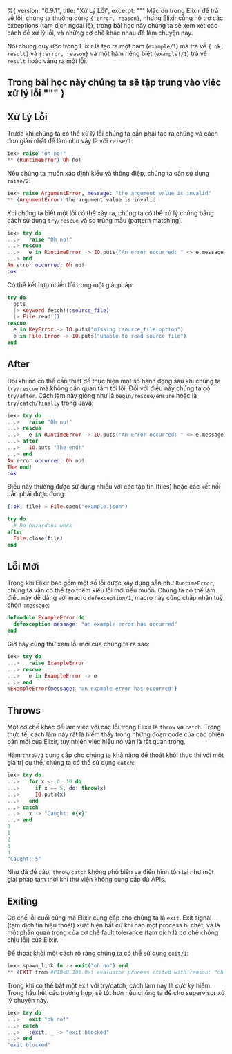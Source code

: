%{
  version: "0.9.1",
  title: "Xử Lý Lỗi",
  excerpt: """
  Mặc dù trong Elixir để trả về lỗi, chúng ta thường dùng `{:error, reason}`, nhưng Elixir cũng hỗ trợ các exceptions (tạm dịch ngoại lệ), trong bài học này chúng ta sẽ xem xét các cách để xử lý lỗi, và những cơ chế khác nhau để làm chuyện này.
  
  Nói chung quy ước trong Elixir là tạo ra một hàm (`example/1`) mà trả về `{:ok, result}` và `{:error, reason}` và một hàm riêng biệt (`example!/1`) trả về `result` hoặc văng ra một lỗi.
  
  Trong bài học này chúng ta sẽ tập trung vào việc xử lý lỗi
  """
}
---

## Xử Lý Lỗi

Trước khi chúng ta có thể xử lý lỗi chúng ta cần phải tạo ra chúng và cách đơn giản nhất để làm như vậy là với `raise/1`:

```elixir
iex> raise "Oh no!"
** (RuntimeError) Oh no!
```

Nếu chúng ta muốn xác định kiểu và thông điệp, chúng ta cần sử dụng `raise/2`:

```elixir
iex> raise ArgumentError, message: "the argument value is invalid"
** (ArgumentError) the argument value is invalid
```

Khi chúng ta biết một lỗi có thể xảy ra, chúng ta có thể xử lý chúng bằng cách sử dụng `try/rescue` và so trùng mẫu (pattern matching):

```elixir
iex> try do
...>   raise "Oh no!"
...> rescue
...>   e in RuntimeError -> IO.puts("An error occurred: " <> e.message)
...> end
An error occurred: Oh no!
:ok
```

Có thể kết hợp nhiều lỗi trong một giải pháp:

```elixir
try do
  opts
  |> Keyword.fetch!(:source_file)
  |> File.read!()
rescue
  e in KeyError -> IO.puts("missing :source_file option")
  e in File.Error -> IO.puts("unable to read source file")
end
```

## After

Đôi khi nó có thể cần thiết để thực hiện một số hành động sau khi chúng ta `try/rescue` mà không cần quan tâm tới lỗi. Đối với điều này chúng ta có `try/after`. Cách làm này giống như là `begin/rescue/ensure` hoặc là `try/catch/finally` trong Java:

```elixir
iex> try do
...>   raise "Oh no!"
...> rescue
...>   e in RuntimeError -> IO.puts("An error occurred: " <> e.message)
...> after
...>   IO.puts "The end!"
...> end
An error occurred: Oh no!
The end!
:ok
```

Điều này thường được sử dụng nhiều với các tập tin (files) hoặc các kết nối cần phải được đóng:

```elixir
{:ok, file} = File.open("example.json")

try do
  # Do hazardous work
after
  File.close(file)
end
```

## Lỗi Mới

Trong khi Elixir bao gồm một số lỗi được xây dựng sẵn như `RuntimeError`, chúng ta vẫn có thể tạo thêm kiểu lỗi mới nếu muốn. Chúng ta có thể làm điểu này dễ dàng với macro `defexception/1`, macro này cũng chấp nhận tuỳ chọn `:message`:

```elixir
defmodule ExampleError do
  defexception message: "an example error has occurred"
end
```

Giờ hãy cùng thử xem lỗi mới của chúng ta ra sao:

```elixir
iex> try do
...>   raise ExampleError
...> rescue
...>   e in ExampleError -> e
...> end
%ExampleError{message: "an example error has occurred"}
```

## Throws

Một cơ chế khác để làm việc với các lỗi trong Elixir là `throw` và `catch`. Trong thực tế, cách làm này rất là hiếm thấy trong những đoạn code của các phiên bản mới của Elixir, tuy nhiên việc hiểu nó vẫn là rất quan trọng.

Hàm `throw/1` cung cấp cho chúng ta khả năng để thoát khỏi thực thi với một giá trị cụ thể, chúng ta có thể sử dụng `catch`:

```elixir
iex> try do
...>   for x <- 0..10 do
...>     if x == 5, do: throw(x)
...>     IO.puts(x)
...>   end
...> catch
...>   x -> "Caught: #{x}"
...> end
0
1
2
3
4
"Caught: 5"
```

Như đã đề cập, `throw/catch` không phổ biến và điển hình tồn tại như một giải pháp tạm thời khi thư viện không cung cấp đủ APIs.

## Exiting

Cơ chế lỗi cuối cùng mà Elixir cung cấp cho chúng ta là `exit`. Exit signal (tạm dịch tín hiệu thoát) xuất hiện bất cứ khi nào một process bị chết, và là một phần quan trọng của cơ chế fault tolerance (tạm dịch là cơ chế chống chịu lỗi) của Elixir.

Để thoát khỏi một cách rõ ràng chúng ta có thể sử dụng `exit/1`:

```elixir
iex> spawn_link fn -> exit("oh no") end
** (EXIT from #PID<0.101.0>) evaluator process exited with reason: "oh no"
```

Trong khi có thể bắt một exit với try/catch, cách làm này là _cực kỳ_ hiếm. Trong hầu hết các trường hợp, sẽ tốt hơn nếu chúng ta để cho supervisor xử lý chuyện này.

```elixir
iex> try do
...>   exit "oh no!"
...> catch
...>   :exit, _ -> "exit blocked"
...> end
"exit blocked"
```
